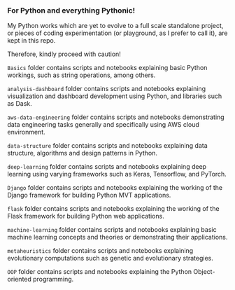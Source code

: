 ### For Python and everything Pythonic!

My Python works which are yet to evolve to a full scale standalone project, or pieces of coding experimentation (or playground, as I prefer to call it), are kept in this repo. 

Therefore, kindly proceed with caution!

`Basics` folder contains scripts and notebooks explaining basic Python workings, such as string operations, among others.

`analysis-dashboard` folder contains scripts and notebooks explaining visualization and dashboard development using Python, and libraries such as Dask.

`aws-data-engineering` folder contains scripts and notebooks demonstrating data engineering tasks generally and specifically using AWS cloud environment.

`data-structure` folder contains scripts and notebooks explaining data structure, algorithms and design patterns in Python.

`deep-learning` folder contains scripts and notebooks explaining deep learning using varying frameworks such as Keras, Tensorflow, and PyTorch.

`Django` folder contains scripts and notebooks explaining the working of the Django framework for building Python MVT applications.

`flask` folder contains scripts and notebooks explaining the working of the Flask framework for building Python web applications.

`machine-learning` folder contains scripts and notebooks explaining basic machine learning concepts and theories or demonstrating their applications.

`metaheuristics` folder contains scripts and notebooks explaining evolutionary computations such as genetic and evolutionary strategies.

`OOP` folder contains scripts and notebooks explaining the Python Object-oriented programming.

